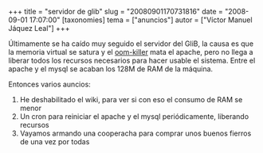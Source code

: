 +++
title = "servidor de glib"
slug = "20080901170731816"
date = "2008-09-01 17:07:00"
[taxonomies]
tema = ["anuncios"]
autor = ["Víctor Manuel Jáquez Leal"]
+++

Últimamente se ha caído muy seguido el servidor del GliB, la causa es
que la memoria virtual se satura y el
[oom-killer](http://linux-mm.org/OOM_Killer) mata el apache, pero no
llega a liberar todos los recursos necesarios para hacer usable el
sistema. Entre el apache y el mysql se acaban los 128M de RAM de la
máquina.

Entonces varios auncios:

1.  He deshabilitado el wiki, para ver si con eso el consumo de RAM se
    menor
2.  Un cron para reiniciar el apache y el mysql periódicamente,
    liberando recursos
3.  Vayamos armando una cooperacha para comprar unos buenos fierros de
    una vez por todas

